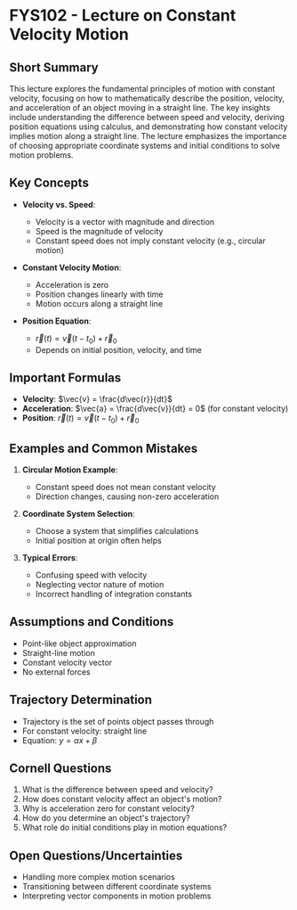 # FYS102 - Lecture on Constant Velocity Motion

## Short Summary
This lecture explores the fundamental principles of motion with constant velocity, focusing on how to mathematically describe the position, velocity, and acceleration of an object moving in a straight line. The key insights include understanding the difference between speed and velocity, deriving position equations using calculus, and demonstrating how constant velocity implies motion along a straight line. The lecture emphasizes the importance of choosing appropriate coordinate systems and initial conditions to solve motion problems.

## Key Concepts
- **Velocity vs. Speed**: 
  - Velocity is a vector with magnitude and direction
  - Speed is the magnitude of velocity
  - Constant speed does not imply constant velocity (e.g., circular motion)

- **Constant Velocity Motion**:
  - Acceleration is zero
  - Position changes linearly with time
  - Motion occurs along a straight line

- **Position Equation**:
  - $\vec{r}(t) = \vec{v}(t - t_0) + \vec{r}_0$
  - Depends on initial position, velocity, and time

## Important Formulas
- **Velocity**: $\vec{v} = \frac{d\vec{r}}{dt}$
- **Acceleration**: $\vec{a} = \frac{d\vec{v}}{dt} = 0$ (for constant velocity)
- **Position**: $\vec{r}(t) = \vec{v}(t - t_0) + \vec{r}_0$

## Examples and Common Mistakes
1. **Circular Motion Example**:
   - Constant speed does not mean constant velocity
   - Direction changes, causing non-zero acceleration

2. **Coordinate System Selection**:
   - Choose a system that simplifies calculations
   - Initial position at origin often helps

3. **Typical Errors**:
   - Confusing speed with velocity
   - Neglecting vector nature of motion
   - Incorrect handling of integration constants

## Assumptions and Conditions
- Point-like object approximation
- Straight-line motion
- Constant velocity vector
- No external forces

## Trajectory Determination
- Trajectory is the set of points object passes through
- For constant velocity: straight line
- Equation: $y = \alpha x + \beta$

## Cornell Questions
1. What is the difference between speed and velocity?
2. How does constant velocity affect an object's motion?
3. Why is acceleration zero for constant velocity?
4. How do you determine an object's trajectory?
5. What role do initial conditions play in motion equations?

## Open Questions/Uncertainties
- Handling more complex motion scenarios
- Transitioning between different coordinate systems
- Interpreting vector components in motion problems